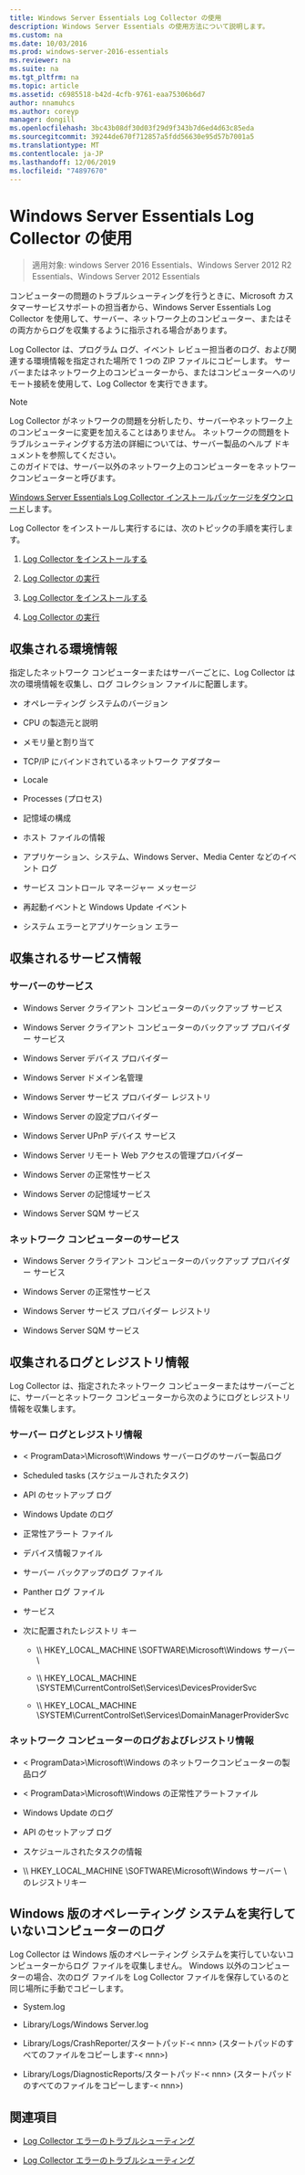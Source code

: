 ```yaml
---
title: Windows Server Essentials Log Collector の使用
description: Windows Server Essentials の使用方法について説明します。
ms.custom: na
ms.date: 10/03/2016
ms.prod: windows-server-2016-essentials
ms.reviewer: na
ms.suite: na
ms.tgt_pltfrm: na
ms.topic: article
ms.assetid: c6985518-b42d-4cfb-9761-eaa75306b6d7
author: nnamuhcs
ms.author: coreyp
manager: dongill
ms.openlocfilehash: 3bc43b08df30d03f29d9f343b7d6ed4d63c85eda
ms.sourcegitcommit: 39244de670f712857a5fdd56630e95d57b7001a5
ms.translationtype: MT
ms.contentlocale: ja-JP
ms.lasthandoff: 12/06/2019
ms.locfileid: "74897670"
---
```

# <a name="use-the-windows-server-essentials-log-collector"></a>Windows Server Essentials Log Collector の使用

>適用対象: windows Server 2016 Essentials、Windows Server 2012 R2 Essentials、Windows Server 2012 Essentials

コンピューターの問題のトラブルシューティングを行うときに、Microsoft カスタマーサービスサポートの担当者から、Windows Server Essentials Log Collector を使用して、サーバー、ネットワーク上のコンピューター、またはその両方からログを収集するように指示される場合があります。  
  
 Log Collector は、プログラム ログ、イベント レビュー担当者のログ、および関連する環境情報を指定された場所で 1 つの ZIP ファイルにコピーします。 サーバーまたはネットワーク上のコンピューターから、またはコンピューターへのリモート接続を使用して、Log Collector を実行できます。  
  
> [!NOTE]
>Log Collector がネットワークの問題を分析したり、サーバーやネットワーク上のコンピューターに変更を加えることはありません。 ネットワークの問題をトラブルシューティングする方法の詳細については、サーバー製品のヘルプ ドキュメントを参照してください。  
>このガイドでは、サーバー以外のネットワーク上のコンピューターをネットワークコンピューターと呼びます。  
>
>[Windows Server Essentials Log Collector インストールパッケージをダウンロード](https://www.microsoft.com/download/details.aspx?id=34821)します。  
  
 Log Collector をインストールし実行するには、次のトピックの手順を実行します。  
  

1. [Log Collector をインストールする](Install-the-Windows-Server-Essentials-Log-Collector.md)  
  
2. [Log Collector の実行](Run-the-Windows-Server-Essentials-Log-Collector.md)  

3. [Log Collector をインストールする](../support/Install-the-Windows-Server-Essentials-Log-Collector.md)  
  
4. [Log Collector の実行](../support/Run-the-Windows-Server-Essentials-Log-Collector.md)  


## <a name="environment-information-collected"></a>収集される環境情報  
 指定したネットワーク コンピューターまたはサーバーごとに、Log Collector は次の環境情報を収集し、ログ コレクション ファイルに配置します。  
  
-   オペレーティング システムのバージョン  
  
-   CPU の製造元と説明  
  
-   メモリ量と割り当て  
  
-   TCP/IP にバインドされているネットワーク アダプター  
  
-   Locale  
  
-   Processes (プロセス)  
  
-   記憶域の構成  
  
-   ホスト ファイルの情報  
  
-   アプリケーション、システム、Windows Server、Media Center などのイベント ログ  
  
-   サービス コントロール マネージャー メッセージ  
  
-   再起動イベントと Windows Update イベント  
  
-   システム エラーとアプリケーション エラー  
  
## <a name="services-information-collected"></a>収集されるサービス情報  
  
### <a name="server-services"></a>サーバーのサービス  
  
-   Windows Server クライアント コンピューターのバックアップ サービス  
  
-   Windows Server クライアント コンピューターのバックアップ プロバイダー サービス  
  
-   Windows Server デバイス プロバイダー  
  
-   Windows Server ドメイン名管理  
  
-   Windows Server サービス プロバイダー レジストリ  
  
-   Windows Server の設定プロバイダー  
  
-   Windows Server UPnP デバイス サービス  
  
-   Windows Server リモート Web アクセスの管理プロバイダー  
  
-   Windows Server の正常性サービス  
  
-   Windows Server の記憶域サービス  
  
-   Windows Server SQM サービス  
  
### <a name="network-computer-services"></a>ネットワーク コンピューターのサービス  
  
-   Windows Server クライアント コンピューターのバックアップ プロバイダー サービス  
  
-   Windows Server の正常性サービス  
  
-   Windows Server サービス プロバイダー レジストリ  
  
-   Windows Server SQM サービス  
  
## <a name="logs-and-registry-information-collected"></a>収集されるログとレジストリ情報  
 Log Collector は、指定されたネットワーク コンピューターまたはサーバーごとに、サーバーとネットワーク コンピューターから次のようにログとレジストリ情報を収集します。  
  
### <a name="server-logs-and-registry-information"></a>サーバー ログとレジストリ情報  
  
-   < ProgramData\>\Microsoft\Windows サーバーログのサーバー製品ログ  
  
-   Scheduled tasks (スケジュールされたタスク)  
  
-   API のセットアップ ログ  
  
-   Windows Update のログ  
  
-   正常性アラート ファイル  
  
-   デバイス情報ファイル  
  
-   サーバー バックアップのログ ファイル  
  
-   Panther ログ ファイル  
  
-   サービス  
  
-   次に配置されたレジストリ キー  
  
    -   \\\ HKEY_LOCAL_MACHINE \SOFTWARE\Microsoft\Windows サーバー \  
  
    -   \\\ HKEY_LOCAL_MACHINE \SYSTEM\CurrentControlSet\Services\DevicesProviderSvc  
  
    -   \\\ HKEY_LOCAL_MACHINE \SYSTEM\CurrentControlSet\Services\DomainManagerProviderSvc  
  
### <a name="network-computer-logs-and-registry-information"></a>ネットワーク コンピューターのログおよびレジストリ情報  
  
-   < ProgramData\>\Microsoft\Windows のネットワークコンピューターの製品ログ  
  
-   < ProgramData\>\Microsoft\Windows の正常性アラートファイル  
  
-   Windows Update のログ  
  
-   API のセットアップ ログ  
  
-   スケジュールされたタスクの情報  
  
-   \\\ HKEY_LOCAL_MACHINE \SOFTWARE\Microsoft\Windows サーバー \ のレジストリキー  
  
## <a name="logs-for-computers-that-do-not-run-a-version-of-the-windows-operating-system"></a>Windows 版のオペレーティング システムを実行していないコンピューターのログ  
 Log Collector は Windows 版のオペレーティング システムを実行していないコンピューターからログ ファイルを収集しません。 Windows 以外のコンピューターの場合、次のログ ファイルを Log Collector ファイルを保存しているのと同じ場所に手動でコピーします。  
  
-   System.log  
  
-   Library/Logs/Windows Server.log  
  
-   Library/Logs/CrashReporter/スタートパッド-< nnn\> (スタートパッドのすべてのファイルをコピーします-< nnn\>)  
  
-   Library/Logs/DiagnosticReports/スタートパッド-< nnn\> (スタートパッドのすべてのファイルをコピーします-< nnn\>)  
  
## <a name="see-also"></a>関連項目  
  

-   [Log Collector エラーのトラブルシューティング](Troubleshoot-Windows-Server-Essentials-Log-Collector-Errors.md)

-   [Log Collector エラーのトラブルシューティング](../support/Troubleshoot-Windows-Server-Essentials-Log-Collector-Errors.md)

